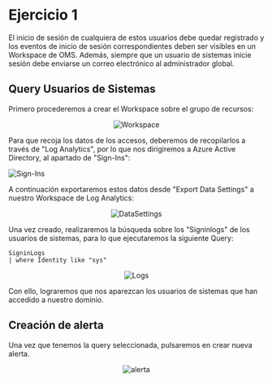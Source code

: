 # Ejercicio 1
El inicio de sesión de cualquiera de estos usuarios debe quedar registrado y los eventos de inicio de sesión correspondientes deben ser visibles en un Workspace de OMS. Además, siempre que un usuario de sistemas inicie sesión debe enviarse un correo electrónico al administrador global.

## Query Usuarios de Sistemas

Primero procederemos a crear el Workspace sobre el grupo de recursos:

<p align="center">
  <a><img src="https://i.imgur.com/C6mEn9jh.png?1" title="Workspace" /></a>
</p>

Para que recoja los datos de los accesos, deberemos de recopilarlos a través de "Log Analytics", por lo que nos dirigiremos a Azure Active Directory, al apartado de "Sign-Ins":

<a align="center"><img src="https://i.imgur.com/hR8Krla.png" title="Sign-Ins" /></a>

A continuación exportaremos estos datos desde "Export Data Settings" a nuestro Workspace de Log Analytics:

<p align="center">
  <a><img src="https://i.imgur.com/EB8LqcS.png" title="DataSettings" /></a>
</p>

Una vez creado, realizaremos la búsqueda sobre los "Signinlogs" de los usuarios de sistemas, para lo que ejecutaremos la siguiente Query:

```Kusto
SigninLogs
| where Identity like "sys"
```
<p align="center">
<a><img src="https://i.imgur.com/J5QAypzh.png" title="Logs" /></a>
</p>

Con ello, lograremos que nos aparezcan los usuarios de sistemas que han accedido a nuestro dominio.

## Creación de alerta

Una vez que tenemos la query seleccionada, pulsaremos en crear nueva alerta.

<p align="center">
<a><img src="https://i.imgur.com/bz93Rzbh.png" title="alerta" /></a>
</p>

